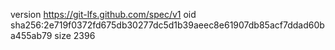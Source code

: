 version https://git-lfs.github.com/spec/v1
oid sha256:2e719f0372fd675db30277dc5d1b39aeec8e61907db85acf7ddad60ba455ab79
size 2396
